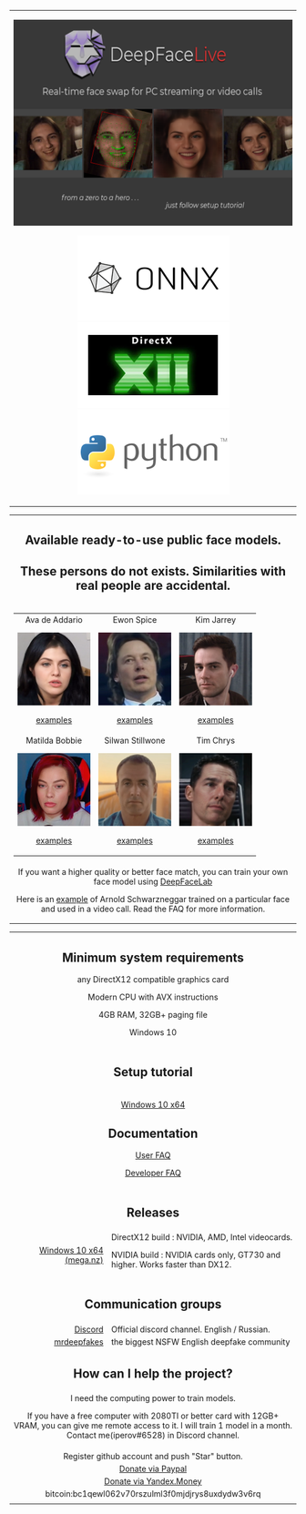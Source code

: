 <table align="center" border="0">

<tr><td colspan=2 align="center">

![](doc/deepfacelive_intro.png)

![](doc/logo_onnx.png)
![](doc/logo_directx.png)
![](doc/logo_python.png)

</td></tr>
</table>
<table align="center" border="0">

<tr><td colspan=2 align="center">

## Available ready-to-use public face models.

## These persons do not exists. Similarities with real people are accidental.

</td></tr>

<tr><td colspan=2 align="center">

<table align="center" border="0">

<tr><td align="center">
Ava de Addario

<img src="doc/celebs/Ava_de_Addario/Ava_de_Addario.png" width=128></img>

<a href="doc/celebs/Ava_de_Addario/examples.md">examples</a>
</td><td align="center">
Ewon Spice

<img src="doc/celebs/Ewon_Spice/Ewon_Spice.png" width=128></img>

<a href="doc/celebs/Ewon_Spice/examples.md">examples</a>

</td><td align="center">
Kim Jarrey

<img src="doc/celebs/Kim_Jarrey/Kim_Jarrey.png" width=128></img>

<a href="doc/celebs/Kim_Jarrey/examples.md">examples</a>

</td></tr>
<tr><td align="center">
Matilda Bobbie

<img src="doc/celebs/Matilda_Bobbie/Matilda_Bobbie.png" width=128></img>

<a href="doc/celebs/Matilda_Bobbie/examples.md">examples</a>
</td><td align="center">
Silwan Stillwone

<img src="doc/celebs/Silwan_Stillwone/Silwan_Stillwone.png" width=128></img>

<a href="doc/celebs/Silwan_Stillwone/examples.md">examples</a>
</td><td align="center">
Tim Chrys

<img src="doc/celebs/Tim_Chrys/Tim_Chrys.png" width=128></img>

<a href="doc/celebs/Tim_Chrys/examples.md">examples</a>

</td></tr>
</table>

</td></tr>

<tr><td colspan=2 align="center">
If you want a higher quality or better face match, you can train your own face model using <a href="https://github.com/iperov/DeepFaceLab">DeepFaceLab</a>

Here is an <a href="https://www.tiktok.com/@arnoldschwarzneggar/video/6995538782204300545">example</a> of Arnold Schwarzneggar trained on a particular face and used in a video call. Read the FAQ for more information.

</td></tr>

</table>
<table align="center" border="0">

<tr><td colspan=2 align="center">

## Minimum system requirements

any DirectX12 compatible graphics card

Modern CPU with AVX instructions

4GB RAM, 32GB+ paging file

Windows 10

</td></tr>
<tr><td colspan=2 align="center">

## Setup tutorial

<tr><td colspan=2 align="center">

<a href="doc/setup_tutorial_windows/index.md">Windows 10 x64</a>

## Documentation

<a href="doc/user_faq/user_faq.md">User FAQ</a>

<a href="doc/developer_faq/developer_faq.md">Developer FAQ</a>

</td></tr>
<tr><td colspan=2 align="center">

## Releases

</td></tr>
<tr><td align="right"> <a href="https://mega.nz/folder/m10iELBK#Y0H6BflF9C4k_clYofC7yA">Windows 10 x64 (mega.nz)</a>
</td><td align="left">
DirectX12 build : NVIDIA, AMD, Intel videocards.

NVIDIA build : NVIDIA cards only, GT730 and higher. Works faster than DX12. 
</td></tr>
<tr><td colspan=2 align="center">

## Communication groups

<tr><td align="right">
<a href="https://discord.gg/S2h7kPySQp">Discord</a>
</td><td align="left">Official discord channel. English / Russian.</td></tr>

<tr><td align="right">
<a href="https://mrdeepfakes.com/forums/">mrdeepfakes</a>
</td><td align="left">the biggest NSFW English deepfake community</td></tr>

</td></tr>
<tr><td colspan=2 align="center">

## How can I help the project?

</td></tr>
<tr><td colspan=2 align="center">
I need the computing power to train models. 

If you have a free computer with 2080TI or better card with 12GB+ VRAM, you can give me remote access to it. I will train 1 model in a month. Contact me(iperov#6528) in Discord channel.
</td></tr>
<tr><td colspan=2 align="center">
Register github account and push "Star" button.
</td></tr>
<tr><td colspan=2 align="center">
<a href="https://www.paypal.com/paypalme/DeepFaceLab">Donate via Paypal</a>
</td></tr>
<tr><td colspan=2 align="center">
<a href="https://money.yandex.ru/to/41001142318065">Donate via Yandex.Money</a>
</td></tr>
<tr><td colspan=2 align="center">
bitcoin:bc1qewl062v70rszulml3f0mjdjrys8uxdydw3v6rq
</td></tr>
<tr><td colspan=2 align="center">


<!--
    <a href="https://br-stone.online"><img src="doc/logo_barclay_stone.png"></img></a><a href="https://exmo.com"><img src="doc/logo_exmo.png"></img></a>

    presents 

    <tr><td align="right">


    <a href="">Windows (magnet link)</a>
    </td><td align="center">Latest release. Use torrent client to download.</td></tr>
    </tr>
-->

</table>



